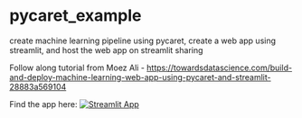 # pycaret_example
create machine learning pipeline using pycaret, create a web app using streamlit, and host the web app on streamlit sharing

Follow along tutorial from Moez Ali - https://towardsdatascience.com/build-and-deploy-machine-learning-web-app-using-pycaret-and-streamlit-28883a569104

Find the app here: 
[![Streamlit App](https://static.streamlit.io/badges/streamlit_badge_black_white.svg)](https://share.streamlit.io/jocst/pycaret_example/app3/)
